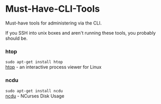 # Must-Have-CLI-Tools
Must-have tools for administering via the CLI.

If you SSH into unix boxes and aren't running these tools, you probably should be.

### htop
`sudo apt-get install htop`  
[htop](http://hisham.hm/htop/) - an interactive process viewer for Linux

### ncdu
`sudo apt-get install ncdu`  
[ncdu](http://dev.yorhel.nl/ncdu) - NCurses Disk Usage

